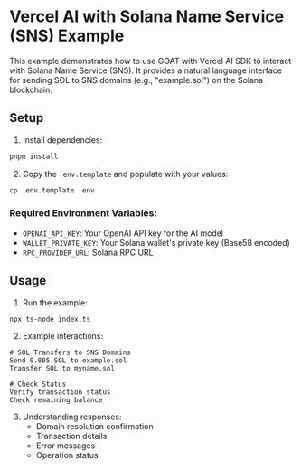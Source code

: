 # Vercel AI with Solana Name Service (SNS) Example

This example demonstrates how to use GOAT with Vercel AI SDK to interact with Solana Name Service (SNS). It provides a natural language interface for sending SOL to SNS domains (e.g., "example.sol") on the Solana blockchain.

## Setup

1. Install dependencies:
```bash
pnpm install
```

2. Copy the `.env.template` and populate with your values:
```bash
cp .env.template .env
```

### Required Environment Variables:
- `OPENAI_API_KEY`: Your OpenAI API key for the AI model
- `WALLET_PRIVATE_KEY`: Your Solana wallet's private key (Base58 encoded)
- `RPC_PROVIDER_URL`: Solana RPC URL

## Usage

1. Run the example:
```bash
npx ts-node index.ts
```

2. Example interactions:
```
# SOL Transfers to SNS Domains
Send 0.005 SOL to example.sol
Transfer SOL to myname.sol

# Check Status
Verify transaction status
Check remaining balance
```

3. Understanding responses:
   - Domain resolution confirmation
   - Transaction details
   - Error messages
   - Operation status
